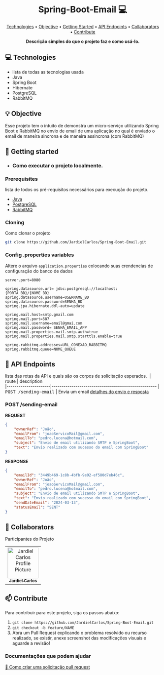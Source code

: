 <h1 align="center" style="font-weight: bold;">Spring-Boot-Email 💻</h1>

<p align="center">
 <a href="#tech">Technologies</a> • 
<a href="#objective">Objective</a> • 
 <a href="#started">Getting Started</a> • 
  <a href="#routes">API Endpoints</a> •
 <a href="#colab">Collaborators</a> •
 <a href="#contribute">Contribute</a>
</p>

<p align="center">
    <b>Descrição simples do que o projeto faz e como usá-lo.</b>
</p>

<h2 id="technologies">💻 Technologies</h2>

- lista de todas as tecnologias usada
- Java
- Spring Boot
- Hibernate
- PostgreSQL
- RabbitMQ

<h2 id="objective">💡 Objective</h2>

Esse projeto tem o intuito de demonstra um micro-serviço utilizando Spring Boot e RabbitMQ no envio de email de uma aplicação no qual é enviado o email de maneira sincrona e de maneira assincrona (com RabbitMQ)

<h2 id="started">🚀 Getting started</h2>

- ### Como executar o projeto localmente.

<h3>Prerequisites</h3>

lista de todos os pré-requisitos necessários para execução do projeto.

- [Java](https://www.oracle.com/br/java/technologies/downloads/)
- [PostgreSQL](https://www.postgresql.org/download/)
- [RabbitMQ](https://www.rabbitmq.com/docs/download)

<h3>Cloning</h3>

Como clonar o projeto

```bash
git clone https://github.com/JardielCarlos/Spring-Boot-Email.git
```

<h3>Config .properties variables</h2>

Altere o arquivo `application.properties` colocando suas crendencias de configuração do banco de dados

```properties
server.port=8080

spring.datasource.url= jdbc:postgresql://localhost:{PORTA_BD}/{NOME_BD}
spring.datasource.username=USERNAME_BD
spring.datasource.password=SENHA_BD
spring.jpa.hibernate.ddl-auto=update

spring.mail.host=smtp.gmail.com
spring.mail.port=587
spring.mail.username=email@gmai.com
spring.mail.password= SENHA_EMAIL_APP
spring.mail.properties.mail.smtp.auth=true
spring.mail.properties.mail.smtp.starttls.enable=true

spring.rabbitmq.addresses=URL_CONEXAO_RABBITMQ
spring.rabbitmq.queue=NOME_QUEUE
```

<h2 id="routes">📍 API Endpoints</h2>

lista das rotas da API e quais são os corpos de solicitação esperados.
​
| route | description  
|----------------------|-----------------------------------------------------
| <kbd>POST /sending-email</kbd> | Envia um email [detalhes do envio e resposta](#post-sendmail-detail)


<h3 id="post-sendmail-detail">POST /sending-email</h3>

**REQUEST**

```json
{
	"ownerRef": "João",
	"emailFrom": "joaoServicoMail@gmail.com",
	"emailTo": "pedro.lucena@hotmail.com",
	"subject": "Envio de email utilizando SMTP e SpringBoot",
	"text": "Envio realizado com sucesso do email com SpringBoot"
}
```

**RESPONSE**

```json
{
	"emailId": "3449b469-1c8b-4bfb-9e92-ef580d7eb46c",
	"ownerRef": "João",
	"emailFrom": "joaoServicoMail@gmail.com",
	"emailTo": "pedro.lucena@hotmail.com",
	"subject": "Envio de email utilizando SMTP e SpringBoot",
	"text": "Envio realizado com sucesso do email com SpringBoot",
	"sendDateEmail": "2024-03-13",
	"statusEmail": "SENT"
}
```

<h2 id="colab">🤝 Collaborators</h2>

Participantes do Projeto

<table>
  <tr>
    <td align="center">
      <a href="#">
        <img src="https://avatars.githubusercontent.com/u/88459973?v=4" width="100px;" alt="Jardiel Carlos Profile Picture"/><br>
        <sub>
          <b>Jardiel Carlos</b>
        </sub>
      </a>
    </td>
  </tr>
</table>

<h2 id="contribute">📫 Contribute</h2>

Para contribuir para este projeto, siga os passos abaixo:

1. `git clone https://github.com/JardielCarlos/Spring-Boot-Email.git`
2. `git checkout -b feature/NAME`
3. Abra um Pull Request explicando o problema resolvido ou recurso realizado, se existir, anexe screenshot das modificações visuais e aguarde a revisão!

<h3>Documentações que podem ajudar</h3>

[📝 Como criar uma solicitação pull request](https://www.atlassian.com/br/git/tutorials/making-a-pull-request)
